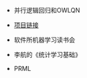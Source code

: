 * 并行逻辑回归和OWLQN
 * [项目链接](https://github.com/strint/DML/tree/master/logistic_regression)

* 软件所机器学习读书会

* 李航的《统计学习基础》

* PRML
